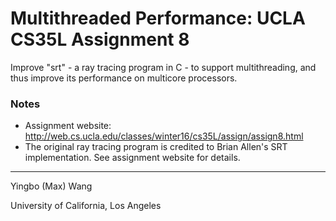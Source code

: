Multithreaded Performance: UCLA CS35L Assignment 8
=====================

Improve "srt" - a ray tracing program in C - to support multithreading, and thus improve its performance on multicore processors.


### Notes

- Assignment website: http://web.cs.ucla.edu/classes/winter16/cs35L/assign/assign8.html
- The original ray tracing program is credited to Brian Allen's SRT implementation. See assignment website for details.

---
<p>Yingbo (Max) Wang</p>
<p>University of California, Los Angeles</p>
